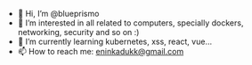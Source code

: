 - 👋 Hi, I’m @blueprismo
- 👀 I’m interested in all related to computers, specially dockers, networking, security and so on :)
- 🌱 I’m currently learning kubernetes, xss, react, vue...
- 📫 How to reach me: eninkadukk@gmail.com

<!---
blueprismo/blueprismo is a ✨ special ✨ repository because its `README.md` (this file) appears on your GitHub profile.
You can click the Preview link to take a look at your changes.
--->
